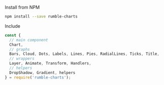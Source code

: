 Install from NPM

```bash
npm install --save rumble-charts
```

Include

```javascript static
const {
  // main component
  Chart, 
  // graphs
  Bars, Cloud, Dots, Labels, Lines, Pies, RadialLines, Ticks, Title,
  // wrappers
  Layer, Animate, Transform, Handlers,
  // helpers
  DropShadow, Gradient, helpers
} = require('rumble-charts');
```